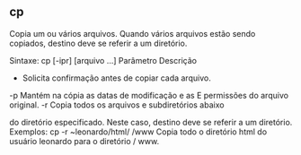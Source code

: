 ## cp

Copia um ou vários arquivos. Quando vários arquivos estão sendo
copiados, destino deve se referir a um diretório.

Sintaxe: cp [-ipr] <arquivo> [arquivo ...] <destino>
Parâmetro Descrição

- Solicita confirmação antes de copiar cada arquivo.

-p Mantém na cópia as datas de modificação e as
E permissões do arquivo original.
-r Copia todos os arquivos e subdiretórios abaixo

do diretório especificado. Neste caso, destino
deve se referir a um diretório.
Exemplos:
cp -r ~leonardo/html/ /www
Copia todo o diretório html do usuário leonardo para o diretório /
www.


